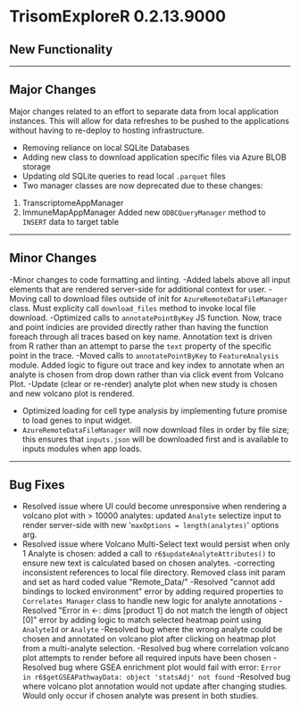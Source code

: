 # TrisomExploreR 0.2.13.9000

## New Functionality 

***
## Major Changes 
Major changes related to an effort to separate data from local application instances. This will allow for data refreshes to be pushed to the applications without having to re-deploy to hosting infrastructure. 
- Removing reliance on local SQLite Databases 
- Adding new class to download application specific files via Azure BLOB storage
- Updating old SQLite queries to read local `.parquet` files 
- Two manager classes are now deprecated due to these changes: 
1. TranscriptomeAppManager
2. ImmuneMapAppManager
Added new `ODBCQueryManager` method to `INSERT` data to target table

***
## Minor Changes
-Minor changes to code formatting and linting.
-Added labels above all input elements that are rendered server-side for additional context for user. 
-Moving call to download files outside of init for `AzureRemoteDataFileManager` class. Must explicity call `download_files` method to invoke local file download. 
-Optimized calls to `annotatePointByKey` JS function. Now, trace and point indicies are provided directly rather than having the function foreach through all traces based on key name. Annotation text is driven from R rather than an attempt to parse the `text` property of the specific point in the trace. 
-Moved calls to `annotatePointByKey` to `FeatureAnalysis` module. Added logic to figure out trace and key index to annotate when an analyte is chosen from drop down rather than via click event from Volcano Plot.
-Update (clear or re-render) analyte plot when new study is chosen and new volcano plot is rendered. 
- Optimized loading for cell type analysis by implementing future promise to load genes to input widget. 
- `AzureRemoteDataFileManager` will now download files in order by file size; this ensures that `inputs.json` will be downloaded first and is available to inputs modules when app loads. 

***
## Bug Fixes 
- Resolved issue where UI could become unresponsive when rendering a volcano plot with > 10000 analytes: updated `Analyte` selectize input to render server-side with new '`maxOptions = length(analytes)`' options arg. 
- Resolved issue where Volcano Multi-Select text would persist when only 1 Analyte is chosen: added a call to `r6$updateAnalyteAttributes()` to ensure new text is calculated based on chosen analytes.
-correcting inconsistent references to local file directory. Removed class init param and set as hard coded value "Remote_Data/"
-Resolved "cannot add bindings to locked environment" error by adding required properties to `Correlates Manager` class to handle new logic for analyte annotations
-Resolved "Error in <-: dims [product 1] do not match the length of object [0]" error by adding logic to match selected heatmap point using `AnalyteId` or `Analyte`
-Resolved bug where the wrong analyte could be chosen and annotated on volcano plot after clicking on heatmap plot from a multi-analyte selection.
-Resolved bug where correlation volcano plot attempts to render before all required inputs have been chosen
-Resolved bug where GSEA enrichment plot would fail with error: `Error in r6$getGSEAPathwayData: object 'statsAdj' not found`
-Resolved bug where volcano plot annotation would not update after changing studies. Would only occur if chosen analyte was present in both studies. 
